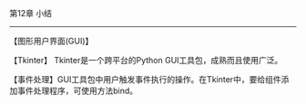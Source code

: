 第12章 小结

-------------------------------------------

【图形用户界面(GUI)】

【Tkinter】 Tkinter是一个跨平台的Python GUI工具包，成熟而且使用广泛。

【事件处理】GUI工具包中用户触发事件执行的操作。在Tkinter中，要给组件添加事件处理程序，可使用方法bind。
